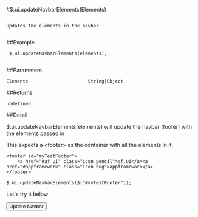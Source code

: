 #$.ui.updateNavbarElements(Elements)

```

Updates the elements in the navbar
 
```

##Example

```
 $.ui.updateNavbarElements(elements);
 
```


##Parameters

```
Elements                      String|Object

```

##Returns

```
undefined
```

##Detail

$.ui.updateNavbarElements(elements) will update the navbar (footer) with the elements passed in

This expects a &lt;footer> as the container with all the elements in it.

```
<footer id="myTestFooter">
    <a href="#af_ui" class="icon pencil">af.ui</a><a href="#appframework" class="icon bug">appframework</a>
</footer>
```

```
$.ui.updateNavbarElements($("#myTestFooter"));
```

Let's try it below

<script>

$(afui).ready(function(){
    $("#afui").append('<footer id="myTestFooter"><a href="#af_ui" class="icon pencil">af.ui</a><a href="#appframework" class="icon bug">appframework</a></footer>');
});
</script>


<input type="button" value="Update Navbar" onclick='$.ui.updateNavbarElements($("#myTestFooter"));'>